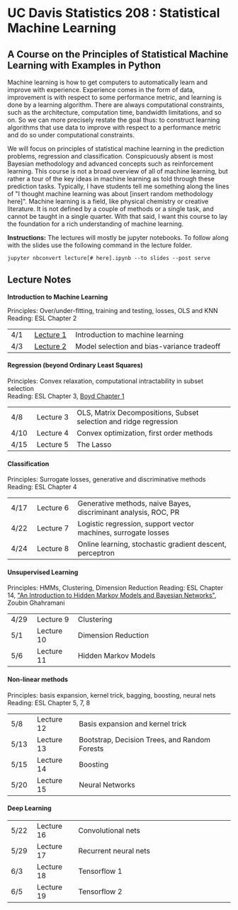 UC Davis Statistics 208 : Statistical Machine Learning
==============================

A Course on the Principles of Statistical Machine Learning with Examples in Python
-----------------------------

Machine learning is how to get computers to automatically learn and improve with experience. Experience comes in the form of data, improvement is with respect to some performance metric, and learning is done by a learning algorithm. There are always computational constraints, such as the architecture, computation time, bandwidth limitations, and so on. So we can more precisely restate the goal thus: to construct learning algorithms that use data to improve with respect to a performance metric and do so under computational constraints.

We will focus on principles of statistical machine learning in the prediction problems, regression and classification.  Conspicuously absent is most Bayesian methodology and advanced concepts such as reinforcement learning.  This course is not a broad overview of all of machine learning, but rather a tour of the key ideas in machine learning as told through these prediction tasks.  Typically, I have students tell me something along the lines of "I thought machine learning was about [insert random methodology here]".  Machine learning is a field, like physical chemistry or creative literature.  It is not defined by a couple of methods or a single task, and cannot be taught in a single quarter.  With that said, I want this course to lay the foundation for a rich understanding of machine learning.

**Instructions:** The lectures will mostly be jupyter notebooks.  To follow along with the slides use the following command in the lecture folder.

```
jupyter nbconvert lecture[# here].ipynb --to slides --post serve
```


Lecture Notes
--------------

**Introduction to Machine Learning**

Principles: Over/under-fitting, training and testing, losses, OLS and KNN<br>
Reading: ESL Chapter 2
<table>
<tr><td width="50px">4/1</td><td width="100px"><a href="lectures/lecture1/lecture1.ipynb">Lecture 1</a></td><td width="650px">Introduction to machine learning</td></tr>
<tr><td width="50px">4/3</td><td width="100px"><a href="lectures/lecture2/lecture2.ipynb">Lecture 2</a></td><td width="650px">Model selection and bias-variance tradeoff</td></tr>
</table>

<h4>Regression (beyond Ordinary Least Squares)</h4>

Principles: Convex relaxation, computational intractability in subset selection<br>
Reading: ESL Chapter 3, [Boyd Chapter 1](http://stanford.edu/~boyd/cvxbook/bv_cvxbook.pdf)
<table>
<tr><td width="50px">4/8</td><td width="100px">Lecture 3</td><td width="650px">OLS,  Matrix Decompositions, Subset selection and ridge regression</td></tr>
<tr><td width="50px">4/10</td><td width="100px">Lecture 4</td><td width="650px">Convex optimization, first order methods</td></tr>
<tr><td width="50px">4/15</td><td width="100px">Lecture 5</td><td width="650px">The Lasso</td></tr>
</table>

<h4>Classification</h4>

Principles: Surrogate losses, generative and discriminative methods<br>
Reading: ESL Chapter 4
<table>
<tr><td width="50px">4/17</td><td width="100px">Lecture 6</td><td width="650px">Generative methods, naive Bayes, discriminant analysis, ROC, PR</td></tr>
<tr><td width="50px">4/22</td><td width="100px">Lecture 7</td><td width="650px">Logistic regression, support vector machines, surrogate losses</td></tr>
<tr><td width="50px">4/24</td><td width="100px">Lecture 8</td><td width="650px">Online learning, stochastic gradient descent, perceptron</td></tr>
</table>

<h4>Unsupervised Learning</h4>

Principles: HMMs, Clustering, Dimension Reduction
Reading: ESL Chapter 14, ["An Introduction to Hidden Markov Models and Bayesian Networks"](http://mlg.eng.cam.ac.uk/zoubin/papers/ijprai.pdf), Zoubin Ghahramani
<table>    
<tr><td width="50px">4/29</td><td width="100px">Lecture 9</td><td width="650px">Clustering</td></tr>
<tr><td width="50px">5/1</td><td width="100px">Lecture 10</td><td width="650px">Dimension Reduction</td></tr>
<tr><td width="50px">5/6</td><td width="100px">Lecture 11</td><td width="650px">Hidden Markov Models</td></tr>
</table>

<h4>Non-linear methods</h4>

Principles: basis expansion, kernel trick, bagging, boosting, neural nets<br>
Reading: ESL Chapter 5, 7, 8
<table>
<tr><td width="50px">5/8</td><td width="100px">Lecture 12</td><td width="650px">Basis expansion and kernel trick</td></tr>
<tr><td width="50px">5/13</td><td width="105px">Lecture 13</td><td width="650px">Bootstrap, Decision Trees, and Random Forests</td></tr>
<tr><td width="50px">5/15</td><td width="105px">Lecture 14</td><td width="650px">Boosting</td></tr>
<tr><td width="50px">5/20</td><td width="100px">Lecture 15</td><td width="650px">Neural Networks</td></tr>
</table>

<h4>Deep Learning</h4>
<table>
<tr><td width="50px">5/22</td><td width="105px">Lecture 16</td><td width="650px">Convolutional nets</td></tr>
<tr><td width="50px">5/29</td><td width="105px">Lecture 17</td><td width="650px">Recurrent neural nets</td></tr>
<tr><td width="50px">6/3</td><td width="105px">Lecture 18</td><td width="650px">Tensorflow 1</td></tr>
<tr><td width="50px">6/5</td><td width="105px">Lecture 19</td><td width="650px">Tensorflow 2</td></tr>
</table>
